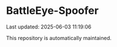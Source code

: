 # BattleEye-Spoofer

Last updated: 2025-06-03 11:19:06

This repository is automatically maintained.
